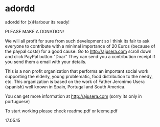 # adordd
adordd for (x)Harbour its ready! 

PLEASE MAKE A DONATION!

We will all profit for sure from such development so I think its fair to ask everyone to contribute with a minimal 
importance of 20 Euros (because of the paypal costs) for a good cause.
Go to http://ajusera.com scroll down and click PayPal button "Doar" 
They can send you a contribution receipt if you send them a email with your details.

This is a non profit organization that performs an important social work supporting the elderly, 
young problematic, food distribution to the needy, etc.
This organization is based on the work of Father Jeronimo Usera (spanish) well known in
Spain, Portugal and South America.

You can get more information at http://ajusera.com (sorry its only in portuguese)

To start working please check readme.pdf or leeme.pdf

17.05.15



